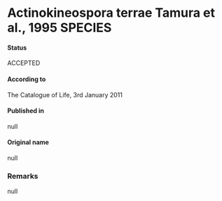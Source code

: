 # Actinokineospora terrae Tamura et al., 1995 SPECIES

#### Status
ACCEPTED

#### According to
The Catalogue of Life, 3rd January 2011

#### Published in
null

#### Original name
null

### Remarks
null